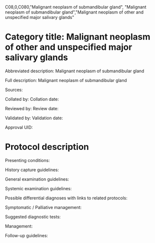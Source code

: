 C08,0,C080,"Malignant neoplasm of submandibular gland", "Malignant neoplasm of submandibular gland","Malignant neoplasm of other and unspecified major salivary glands"
# Category title: Malignant neoplasm of other and unspecified major salivary glands

Abbreviated description: Malignant neoplasm of submandibular gland

Full description: Malignant neoplasm of submandibular gland

Sources:

Collated by:
Collation date:

Reviewed by:
Review date:

Validated by:
Validation date:

Approval UID:

# Protocol description

Presenting conditions:

History capture guidelines:

General examination guidelines:

Systemic examination guidelines:

Possible differential diagnoses with links to related protocols:

Symptomatic / Palliative management:

Suggested diagnostic tests:

Management:

Follow-up guidelines:
